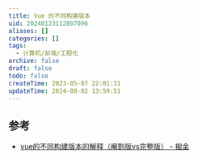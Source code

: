 ```yaml
---
title: Vue 的不同构建版本
uid: 20240123112807096
aliases: []
categories: []
tags:
  - 计算机/前端/工程化
archive: false
draft: false
todo: false
createTime: 2023-05-07 22:01:31
updateTime: 2024-08-02 13:59:51
---
```


## 参考

- [vue的不同构建版本的解释（阉割版vs完整版） - 掘金](https://juejin.cn/post/7043991342166310942)
